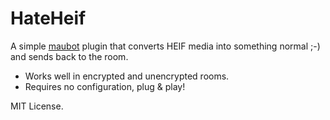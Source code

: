 # HateHeif
A simple [maubot](https://github.com/maubot/maubot) plugin 
that converts HEIF media into something normal ;-) and sends back
to the room.

- Works well in encrypted and unencrypted rooms. 
- Requires no configuration, plug & play!

MIT License.
